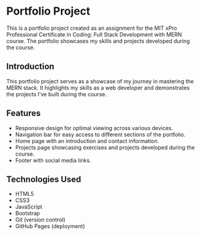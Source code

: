 # Portfolio Project

This is a portfolio project created as an assignment for the MIT xPro Professional Certificate in Coding: Full Stack Development with MERN course. The portfolio showcases my skills and projects developed during the course.

## Introduction

This portfolio project serves as a showcase of my journey in mastering the MERN stack. It highlights my skills as a web developer and demonstrates the projects I've built during the course.

## Features

- Responsive design for optimal viewing across various devices.
- Navigation bar for easy access to different sections of the portfolio.
- Home page with an introduction and contact information.
- Projects page showcasing exercises and projects developed during the course.
- Footer with social media links.

## Technologies Used

- HTML5
- CSS3
- JavaScript
- Bootstrap
- Git (version control)
- GitHub Pages (deployment)
